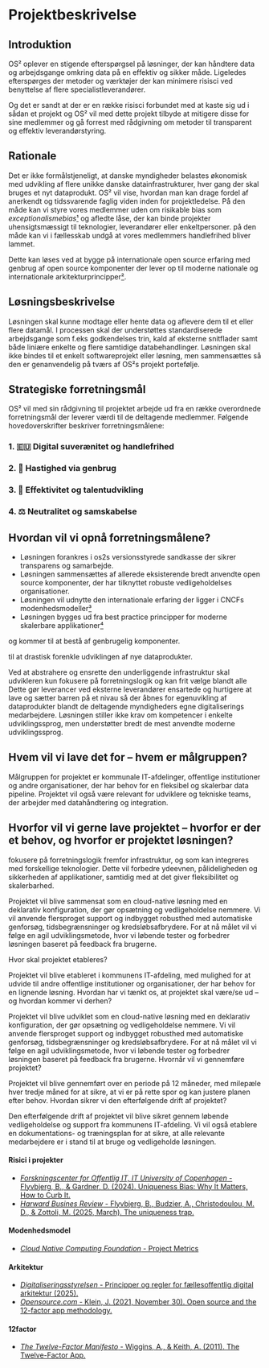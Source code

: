 # Projektbeskrivelse

## Introduktion

OS² oplever en stigende efterspørgsel på løsninger, der kan håndtere data og arbejdsgange omkring data på en effektiv og sikker måde. Ligeledes efterspørges der metoder og værktøjer der kan minimere risisci ved benyttelse af flere specialistleverandører. 

Og det er sandt at der er en række risisci forbundet med at kaste sig ud i sådan et projekt og OS² vil med dette projekt tilbyde at mitigere disse for sine medlemmer og gå forrest med rådgivning om metoder til transparent og effektiv leverandørstyring.

## Rationale

Det er ikke formålstjeneligt, at danske myndigheder belastes økonomisk med udvikling af flere unikke danske datainfrastrukturer, hver gang der skal bruges et nyt dataprodukt.
OS² vil vise, hvordan man kan drage fordel af anerkendt og tidssvarende faglig viden inden for projektledelse.
På den måde kan vi styre vores medlemmer uden om risikable bias som _exceptionalismebias_[¹](#risici-i-projekter) og afledte låse, der kan binde projekter uhensigtsmæssigt til teknologier, leverandører eller enkeltpersoner.
på den måde kan vi i fællesskab undgå at vores medlemmers handlefrihed bliver lammet.

Dette kan løses ved at bygge på internationale open source erfaring med genbrug af open source komponenter der lever op til moderne nationale og internationale arkitekturprincipper[²](#arkitektur).

## Løsningsbeskrivelse

Løsningen skal kunne modtage eller hente data og aflevere dem til et eller flere datamål. I processen skal der understøttes standardiserede arbejdsgange som f.eks godkendelses trin, kald af eksterne snitflader samt både liniære enkelte og flere samtidige databehandlinger. Løsningen skal ikke bindes til et enkelt softwareprojekt eller løsning, men sammensættes så den er genanvendelig på tværs af OS²s projekt portefølje.

## Strategiske forretningsmål

OS² vil med sin rådgivning til projektet arbejde ud fra en række overordnede forretningsmål der leverer værdi til de deltagende medlemmer. Følgende hovedoverskrifter beskriver forretningsmålene:

### 1. 🇪🇺 Digital suverænitet og handlefrihed
### 2. 🐎 Hastighed via genbrug
### 3. 🚀 Effektivitet og talentudvikling
### 4. ⚖️ Neutralitet og samskabelse

## 
## Hvordan vil vi opnå forretningsmålene?

 - Løsningen forankres i os2s versionsstyrede sandkasse der sikrer transparens og samarbejde.
 - Løsningen sammensættes af allerede eksisterende bredt anvendte open source komponenter, der har tilknyttet robuste vedligeholdelses organisationer.
 - Løsningen vil udnytte den internationale erfaring der ligger i CNCFs modenhedsmodeller[³](#modenhedsmodel)
 - Løsningen bygges ud fra best practice principper for moderne skalerbare applikationer[⁴](#12Factor)


 og kommer til at bestå af genbrugelig komponenter. 

 til at drastisk forenkle udviklingen af nye dataprodukter.

 Ved at abstrahere og ensrette den underliggende infrastruktur skal udvikleren kun fokusere på forretningslogik og kan frit vælge blandt alle  Dette gør leverancer ved eksterne leverandører ensartede og hurtigere at lave og sætter barren på et nivau så der åbnes for egenuvikling af dataprodukter blandt de deltagende myndigheders egne digitaliserings medarbejdere. Løsningen stiller ikke krav om kompetencer i enkelte udviklingssprog, men understøtter bredt de mest anvendte moderne udviklingssprog. 


## Hvem vil vi lave det for – hvem er målgruppen?

Målgruppen for projektet er kommunale IT-afdelinger, offentlige institutioner og andre organisationer, der har behov for en fleksibel og skalerbar data pipeline. Projektet vil også være relevant for udviklere og tekniske teams, der arbejder med datahåndtering og integration.

## Hvorfor vil vi gerne lave projektet – hvorfor er der et behov, og hvorfor er projektet løsningen?


fokusere på forretningslogik fremfor infrastruktur, og som kan integreres med forskellige teknologier. Dette vil forbedre ydeevnen, pålideligheden og sikkerheden af applikationer, samtidig med at det giver fleksibilitet og skalerbarhed. 

Projektet vil blive sammensat som en cloud-native løsning med en deklarativ konfiguration, der gør opsætning og vedligeholdelse nemmere. Vi vil anvende flersproget support og indbygget robusthed med automatiske genforsøg, tidsbegrænsninger og kredsløbsafbrydere. For at nå målet vil vi følge en agil udviklingsmetode, hvor vi løbende tester og forbedrer løsningen baseret på feedback fra brugerne.





Hvor skal projektet etableres?

Projektet vil blive etableret i kommunens IT-afdeling, med mulighed for at udvide til andre offentlige institutioner og organisationer, der har behov for en lignende løsning.
Hvordan har vi tænkt os, at projektet skal være/se ud – og hvordan kommer vi derhen?

Projektet vil blive udviklet som en cloud-native løsning med en deklarativ konfiguration, der gør opsætning og vedligeholdelse nemmere. Vi vil anvende flersproget support og indbygget robusthed med automatiske genforsøg, tidsbegrænsninger og kredsløbsafbrydere. For at nå målet vil vi følge en agil udviklingsmetode, hvor vi løbende tester og forbedrer løsningen baseret på feedback fra brugerne.
Hvornår vil vi gennemføre projektet?

Projektet vil blive gennemført over en periode på 12 måneder, med milepæle hver tredje måned for at sikre, at vi er på rette spor og kan justere planen efter behov.
Hvordan sikrer vi den efterfølgende drift af projektet?

Den efterfølgende drift af projektet vil blive sikret gennem løbende vedligeholdelse og support fra kommunens IT-afdeling. Vi vil også etablere en dokumentations- og træningsplan for at sikre, at alle relevante medarbejdere er i stand til at bruge og vedligeholde løsningen.

#### Risici i projekter

- [*Forskningscenter for Offentlig IT, IT University of Copenhagen* - Flyvbjerg, B., & Gardner, D. (2024). Uniqueness Bias: Why It Matters, How to Curb It.](https://pure.itu.dk/da/publications/uniqueness-bias-why-it-matters-how-to-curb-it)
- [*Harward Busines Review* - Flyvbjerg, B., Budzier, A., Christodoulou, M. D., & Zottoli, M. (2025, March). The uniqueness trap. ](https://hbr.org/2025/03/the-uniqueness-trap)

#### Modenhedsmodel

- [*Cloud Native Computing Foundation* - Project Metrics](https://www.cncf.io/project-metrics/)

#### Arkitektur

- [*Digitaliseringsstyrelsen* - Principper og regler for fællesoffentlig digital arkitektur (2025).](https://arkitektur.digst.dk/principper-og-regler)
- [*Opensource.com* - Klein, J. (2021, November 30). Open source and the 12-factor app methodology.](https://opensource.com/article/21/11/open-source-12-factor-app-methodology)

#### 12factor

- [*The Twelve-Factor Manifesto* - Wiggins, A., & Keith, A. (2011). The Twelve-Factor App.](https://github.com/twelve-factor/twelve-factor)
